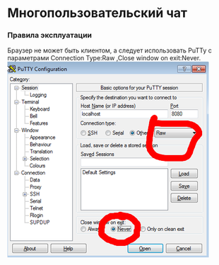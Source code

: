 # Многопользовательский чат

### Правила эксплуатации
Браузер не может быть клиентом, а следует использовать PuTTy с параметрами Connection Type:Raw ,Close window on exit:Never.
![img.png](img.png)